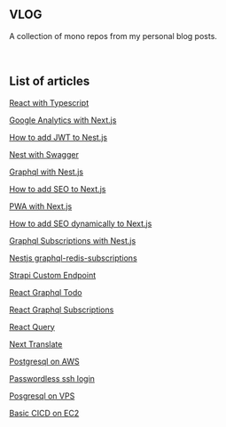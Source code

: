 ## VLOG

A collection of mono repos from my personal blog posts.

<br />

## List of articles

[React with Typescript](https://janakhpon.gitlab.io/posts/react-typescript)

[Google Analytics with Next.js](https://janakhpon.gitlab.io/posts/nextjs-google-analytics)

[How to add JWT to Nest.js](https://janakhpon.gitlab.io/posts/nest-jwt)

[Nest with Swagger](https://janakhpon.gitlab.io/posts/nest-swagger)

[Graphql with Nest.js](https://janakhpon.gitlab.io/posts/nest-graphql)

[How to add SEO to Next.js](https://janakhpon.gitlab.io/posts/next-seo)

[PWA with Next.js](https://janakhpon.gitlab.io/posts/next-pwa)

[How to add SEO dynamically to Next.js](https://janakhpon.gitlab.io/posts/next-dynamic-seo)

[Graphql Subscriptions with Nest.js](https://janakhpon.gitlab.io/posts/nest-graphql-subscriptions)

[Nestjs graphql-redis-subscriptions](https://janakhpon.gitlab.io/posts/nest-graphql-redis-subscriptions)

[Strapi Custom Endpoint](https://janakhpon.gitlab.io/posts/strapi-custom-endpoint)

[React Graphql Todo](https://janakhpon.gitlab.io/posts/react-graphql-todo)

[React Graphql Subscriptions](https://janakhpon.gitlab.io/posts/react-graphql-subscriptions)

[React Query](https://janakhpon.gitlab.io/posts/react-query)

[Next Translate](https://janakhpon.gitlab.io/posts/next-translate)

[Postgresql on AWS](https://janakhpon.gitlab.io/posts/setup-postgresql-aws-rds)

[Passwordless ssh login](https://janakhpon.gitlab.io/posts/setup-passwordless-ssh)

[Posgresql on VPS](https://janakhpon.gitlab.io/posts/setup-postgresql-vps)

[Basic CICD on EC2](https://janakhpon.gitlab.io/posts/setup-basic-cicd-ec2)